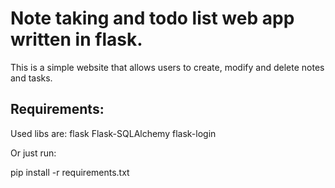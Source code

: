 # Note taking and todo list web app written in flask.

This is a simple website that allows users to create, modify and delete notes and tasks.

## Requirements:

Used libs are:
flask
Flask-SQLAlchemy
flask-login

Or just run:

pip install -r requirements.txt
